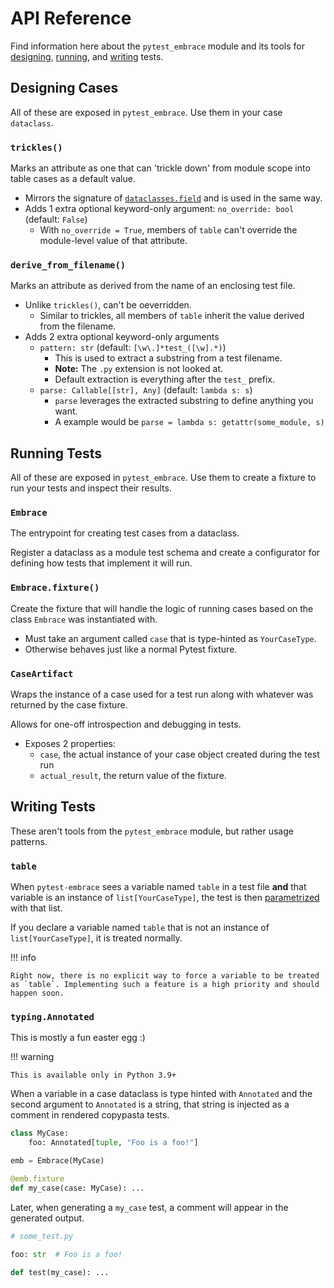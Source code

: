 # API Reference

Find information here about the `pytest_embrace` module and its tools for [designing](#designing-cases), [running](#running-tests), and [writing](#writing-tests) tests.

## Designing Cases

All of these are exposed in `pytest_embrace`. Use them in your case `dataclass`.

### `trickles()`

Marks an attribute as one that can 'trickle down' from module scope into table cases as a default value.

- Mirrors the signature of [`dataclasses.field`](https://docs.python.org/3/library/dataclasses.html#dataclasses.field) and is used in the same way.
- Adds 1 extra optional keyword-only argument: `no_override: bool` (default: `False`)
  - With `no_override = True`, members of `table` can't override the module-level value of that attribute.

### `derive_from_filename()`

Marks an attribute as derived from the name of an enclosing test file.

- Unlike `trickles()`, can't be oeverridden.
  - Similar to trickles, all members of `table` inherit the value derived from the filename.
- Adds 2 extra optional keyword-only arguments
  - `pattern: str` (default: `[\w\.]*test_([\w].*)`)
    - This is used to extract a substring from a test filename.
    - **Note:** The `.py` extension is not looked at.
    - Default extraction is everything after the `test_` prefix.
  - `parse: Callable[[str], Any]` (default: `lambda s: s`)
    - `parse` leverages the extracted substring to define anything you want.
    - A example would be `parse = lambda s: getattr(some_module, s)`

## Running Tests

All of these are exposed in `pytest_embrace`. Use them to create a fixture to run your tests and inspect their results.

### `Embrace`

The entrypoint for creating test cases from a dataclass.

Register a dataclass as a module test schema and create a configurator for defining how tests that implement it will run.

### `Embrace.fixture()`

Create the fixture that will handle the logic of running cases based on the class `Embrace` was instantiated with.

- Must take an argument called `case` that is type-hinted as `YourCaseType`.
- Otherwise behaves just like a normal Pytest fixture.

### `CaseArtifact `

Wraps the instance of a case used for a test run along with whatever was returned by the case fixture.

Allows for one-off introspection and debugging in tests.

- Exposes 2 properties:
  - `case`, the actual instance of your case object created during the test run
  - `actual_result`, the return value of the fixture.

## Writing Tests

These aren't tools from the `pytest_embrace` module, but rather usage patterns.

### `table`

When `pytest-embrace` sees a variable named `table` in a test file **and** that variable is an instance of `list[YourCaseType]`, the test is then [parametrized](https://docs.pytest.org/en/7.1.x/how-to/parametrize.html?highlight=parametrize) with that list.

If you declare a variable named `table` that is not an instance of `list[YourCaseType]`, it is treated normally.

!!! info

    Right now, there is no explicit way to force a variable to be treated as `table`. Implementing such a feature is a high priority and should happen soon.

### `typing.Annotated`

This is mostly a fun easter egg :)

!!! warning

    This is available only in Python 3.9+

When a variable in a case dataclass is type hinted with `Annotated` and the second argument to `Annotated` is a string, that string is injected as a comment in rendered copypasta tests.

```python
class MyCase:
	foo: Annotated[tuple, "Foo is a foo!"]

emb = Embrace(MyCase)

@emb.fixture
def my_case(case: MyCase): ...
```

Later, when generating a `my_case` test, a comment will appear in the generated output.

```python
# some_test.py

foo: str  # Foo is a foo!

def test(my_case): ...
```
